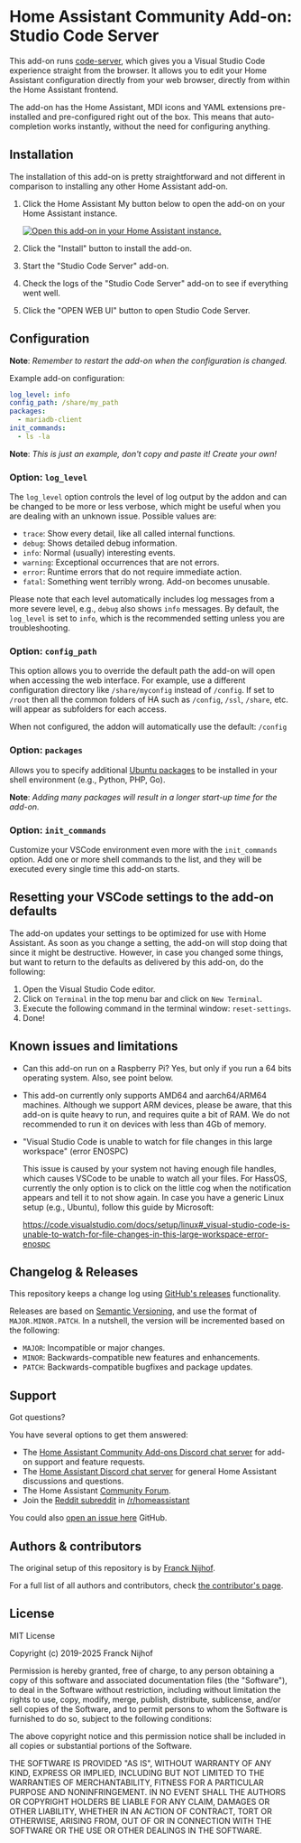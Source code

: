 # Home Assistant Community Add-on: Studio Code Server

This add-on runs [code-server](https://github.com/coder/code-server), which
gives you a Visual Studio Code experience straight from the browser. It allows
you to edit your Home Assistant configuration directly from your web browser,
directly from within the Home Assistant frontend.

The add-on has the Home Assistant, MDI icons and YAML extensions pre-installed
and pre-configured right out of the box. This means that auto-completion works
instantly, without the need for configuring anything.

## Installation

The installation of this add-on is pretty straightforward and not different in
comparison to installing any other Home Assistant add-on.

1. Click the Home Assistant My button below to open the add-on on your Home
   Assistant instance.

   [![Open this add-on in your Home Assistant instance.][addon-badge]][addon]

1. Click the "Install" button to install the add-on.
1. Start the "Studio Code Server" add-on.
1. Check the logs of the "Studio Code Server" add-on to see if everything went
   well.
1. Click the "OPEN WEB UI" button to open Studio Code Server.

## Configuration

**Note**: _Remember to restart the add-on when the configuration is changed._

Example add-on configuration:

```yaml
log_level: info
config_path: /share/my_path
packages:
  - mariadb-client
init_commands:
  - ls -la
```

**Note**: _This is just an example, don't copy and paste it! Create your own!_

### Option: `log_level`

The `log_level` option controls the level of log output by the addon and can
be changed to be more or less verbose, which might be useful when you are
dealing with an unknown issue. Possible values are:

- `trace`: Show every detail, like all called internal functions.
- `debug`: Shows detailed debug information.
- `info`: Normal (usually) interesting events.
- `warning`: Exceptional occurrences that are not errors.
- `error`: Runtime errors that do not require immediate action.
- `fatal`: Something went terribly wrong. Add-on becomes unusable.

Please note that each level automatically includes log messages from a
more severe level, e.g., `debug` also shows `info` messages. By default,
the `log_level` is set to `info`, which is the recommended setting unless
you are troubleshooting.

### Option: `config_path`

This option allows you to override the default path the add-on will open
when accessing the web interface. For example, use a different
configuration directory like `/share/myconfig` instead of `/config`. If set
to `/root` then all the common folders of HA such as `/config`, `/ssl`,
`/share`, etc. will appear as subfolders for each access.

When not configured, the addon will automatically use the default: `/config`

### Option: `packages`

Allows you to specify additional [Ubuntu packages][ubuntu-packages] to be
installed in your shell environment (e.g., Python, PHP, Go).

**Note**: _Adding many packages will result in a longer start-up
time for the add-on._

### Option: `init_commands`

Customize your VSCode environment even more with the `init_commands` option.
Add one or more shell commands to the list, and they will be executed every
single time this add-on starts.

## Resetting your VSCode settings to the add-on defaults

The add-on updates your settings to be optimized for use with Home Assistant.
As soon as you change a setting, the add-on will stop doing that since it
might be destructive. However, in case you changed some things, but want to
return to the defaults as delivered by this add-on, do the following:

1. Open the Visual Studio Code editor.
1. Click on `Terminal` in the top menu bar and click on `New Terminal`.
1. Execute the following command in the terminal window: `reset-settings`.
1. Done!

## Known issues and limitations

- Can this add-on run on a Raspberry Pi? Yes, but only if you run a 64 bits
  operating system. Also, see point below.
- This add-on currently only supports AMD64 and aarch64/ARM64 machines.
  Although we support ARM devices, please be aware, that this add-on is quite
  heavy to run, and requires quite a bit of RAM. We do not recommended to run
  it on devices with less than 4Gb of memory.
- "Visual Studio Code is unable to watch for file changes in this large
  workspace" (error ENOSPC)

  This issue is caused by your system not having enough file handles,
  which causes VSCode to be unable to watch all your files. For HassOS,
  currently the only option is to click on the little cog when the
  notification appears and tell it to not show again. In case you have
  a generic Linux setup (e.g., Ubuntu), follow this guide by Microsoft:

  <https://code.visualstudio.com/docs/setup/linux#_visual-studio-code-is-unable-to-watch-for-file-changes-in-this-large-workspace-error-enospc>

## Changelog & Releases

This repository keeps a change log using [GitHub's releases][releases]
functionality.

Releases are based on [Semantic Versioning][semver], and use the format
of `MAJOR.MINOR.PATCH`. In a nutshell, the version will be incremented
based on the following:

- `MAJOR`: Incompatible or major changes.
- `MINOR`: Backwards-compatible new features and enhancements.
- `PATCH`: Backwards-compatible bugfixes and package updates.

## Support

Got questions?

You have several options to get them answered:

- The [Home Assistant Community Add-ons Discord chat server][discord] for add-on
  support and feature requests.
- The [Home Assistant Discord chat server][discord-ha] for general Home
  Assistant discussions and questions.
- The Home Assistant [Community Forum][forum].
- Join the [Reddit subreddit][reddit] in [/r/homeassistant][reddit]

You could also [open an issue here][issue] GitHub.

## Authors & contributors

The original setup of this repository is by [Franck Nijhof][frenck].

For a full list of all authors and contributors,
check [the contributor's page][contributors].

## License

MIT License

Copyright (c) 2019-2025 Franck Nijhof

Permission is hereby granted, free of charge, to any person obtaining a copy
of this software and associated documentation files (the "Software"), to deal
in the Software without restriction, including without limitation the rights
to use, copy, modify, merge, publish, distribute, sublicense, and/or sell
copies of the Software, and to permit persons to whom the Software is
furnished to do so, subject to the following conditions:

The above copyright notice and this permission notice shall be included in all
copies or substantial portions of the Software.

THE SOFTWARE IS PROVIDED "AS IS", WITHOUT WARRANTY OF ANY KIND, EXPRESS OR
IMPLIED, INCLUDING BUT NOT LIMITED TO THE WARRANTIES OF MERCHANTABILITY,
FITNESS FOR A PARTICULAR PURPOSE AND NONINFRINGEMENT. IN NO EVENT SHALL THE
AUTHORS OR COPYRIGHT HOLDERS BE LIABLE FOR ANY CLAIM, DAMAGES OR OTHER
LIABILITY, WHETHER IN AN ACTION OF CONTRACT, TORT OR OTHERWISE, ARISING FROM,
OUT OF OR IN CONNECTION WITH THE SOFTWARE OR THE USE OR OTHER DEALINGS IN THE
SOFTWARE.

[addon-badge]: https://my.home-assistant.io/badges/supervisor_addon.svg
[addon]: https://my.home-assistant.io/redirect/supervisor_addon/?addon=a0d7b954_vscode&repository_url=https%3A%2F%2Fgithub.com%2Fhassio-addons%2Frepository
[contributors]: https://github.com/hassio-addons/addon-vscode/graphs/contributors
[discord-ha]: https://discord.gg/c5DvZ4e
[discord]: https://discord.me/hassioaddons
[forum]: https://community.home-assistant.io/t/home-assistant-community-add-on-visual-studio-code/107863?u=frenck
[frenck]: https://github.com/frenck
[issue]: https://github.com/hassio-addons/addon-vscode/issues
[reddit]: https://reddit.com/r/homeassistant
[releases]: https://github.com/hassio-addons/addon-vscode/releases
[semver]: https://semver.org/spec/v2.0.0
[ubuntu-packages]: https://packages.ubuntu.com
